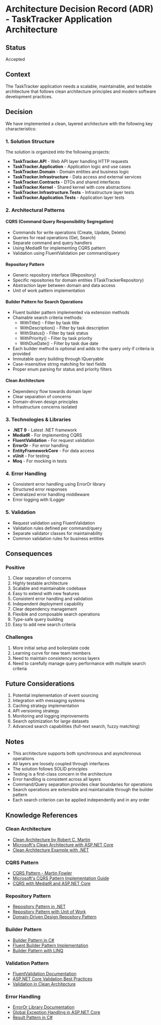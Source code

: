 ﻿# Architecture Decision Record (ADR) - TaskTracker Application Architecture

## Status
Accepted

## Context
The TaskTracker application needs a scalable, maintainable, and testable architecture that follows clean architecture principles and modern software development practices.

## Decision
We have implemented a clean, layered architecture with the following key characteristics:

### 1. Solution Structure
The solution is organized into the following projects:
- **TaskTracker.API** - Web API layer handling HTTP requests
- **TaskTracker.Application** - Application logic and use cases
- **TaskTracker.Domain** - Domain entities and business logic
- **TaskTracker.Infrastructure** - Data access and external services
- **TaskTracker.Contracts** - DTOs and shared interfaces
- **TaskTracker.Kernel** - Shared kernel with core abstractions
- **TaskTracker.Infrastructure.Tests** - Infrastructure layer tests
- **TaskTracker.Application.Tests** - Application layer tests

### 2. Architectural Patterns

#### CQRS (Command Query Responsibility Segregation)
- Commands for write operations (Create, Update, Delete)
- Queries for read operations (Get, Search)
- Separate command and query handlers
- Using MediatR for implementing CQRS pattern
- Validation using FluentValidation per command/query

#### Repository Pattern
- Generic repository interface (IRepository<T>)
- Specific repositories for domain entities (ITaskTrackerRepository)
- Abstraction layer between domain and data access
- Unit of work pattern implementation

#### Builder Pattern for Search Operations
- Fluent builder pattern implemented via extension methods
- Chainable search criteria methods:
  - WithTitle() - Filter by task title
  - WithDescription() - Filter by task description
  - WithStatus() - Filter by task status
  - WithPriority() - Filter by task priority
  - WithDueDate() - Filter by task due date
- Each builder method is optional and adds to the query only if criteria is provided
- Immutable query building through IQueryable<T>
- Case-insensitive string matching for text fields
- Proper enum parsing for status and priority filters

#### Clean Architecture
- Dependency flow towards domain layer
- Clear separation of concerns
- Domain-driven design principles
- Infrastructure concerns isolated

### 3. Technologies & Libraries
- **.NET 9** - Latest .NET framework
- **MediatR** - For implementing CQRS
- **FluentValidation** - For request validation
- **ErrorOr** - For error handling
- **EntityFrameworkCore** - For data access
- **xUnit** - For testing
- **Moq** - For mocking in tests

### 4. Error Handling
- Consistent error handling using ErrorOr library
- Structured error responses
- Centralized error handling middleware
- Error logging with ILogger

### 5. Validation
- Request validation using FluentValidation
- Validation rules defined per command/query
- Separate validator classes for maintainability
- Common validation rules for business entities


## Consequences

### Positive
1. Clear separation of concerns
2. Highly testable architecture
3. Scalable and maintainable codebase
4. Easy to extend with new features
5. Consistent error handling and validation
6. Independent deployment capability
7. Clear dependency management
8. Flexible and composable search operations
9. Type-safe query building
10. Easy to add new search criteria

### Challenges
1. More initial setup and boilerplate code
2. Learning curve for new team members
3. Need to maintain consistency across layers
4. Need to carefully manage query performance with multiple search criteria

## Future Considerations
1. Potential implementation of event sourcing
2. Integration with messaging systems
3. Caching strategy implementation
4. API versioning strategy
5. Monitoring and logging improvements
6. Search optimization for large datasets
7. Advanced search capabilities (full-text search, fuzzy matching)

## Notes
- This architecture supports both synchronous and asynchronous operations
- All layers are loosely coupled through interfaces
- The solution follows SOLID principles
- Testing is a first-class concern in the architecture
- Error handling is consistent across all layers
- Command/Query separation provides clear boundaries for operations
- Search operations are extensible and maintainable through the builder pattern
- Each search criterion can be applied independently and in any order

## Knowledge References

### Clean Architecture
- [Clean Architecture by Robert C. Martin](https://blog.cleancoder.com/uncle-bob/2012/08/13/the-clean-architecture.html)
- [Microsoft's Clean Architecture with ASP.NET Core](https://learn.microsoft.com/en-us/dotnet/architecture/modern-web-apps-azure/common-web-application-architectures#clean-architecture)
- [Clean Architecture Example with .NET](https://github.com/jasontaylordev/CleanArchitecture)

### CQRS Pattern
- [CQRS Pattern - Martin Fowler](https://martinfowler.com/bliki/CQRS.html)
- [Microsoft's CQRS Pattern Implementation Guide](https://learn.microsoft.com/en-us/azure/architecture/patterns/cqrs)
- [CQRS with MediatR and ASP.NET Core](https://code-maze.com/cqrs-mediatr-in-aspnet-core/)

### Repository Pattern
- [Repository Pattern in .NET](https://learn.microsoft.com/en-us/aspnet/mvc/overview/older-versions/getting-started-with-ef-5-using-mvc-4/implementing-the-repository-and-unit-of-work-patterns-in-an-asp-net-mvc-application)
- [Repository Pattern with Unit of Work](https://www.c-sharpcorner.com/article/repository-pattern-with-unit-of-work-in-asp-net-core/)
- [Domain-Driven Design Repository Pattern](https://learn.microsoft.com/en-us/dotnet/architecture/microservices/microservice-ddd-cqrs-patterns/infrastructure-persistence-layer-design)

### Builder Pattern
- [Builder Pattern in C#](https://refactoring.guru/design-patterns/builder/csharp/example)
- [Fluent Builder Pattern Implementation](https://code-maze.com/builder-pattern-csharp/)
- [Builder Pattern with LINQ](https://medium.com/@martinstm/fluent-builder-pattern-c-4ac39fafcb0b)

### Validation Pattern
- [FluentValidation Documentation](https://docs.fluentvalidation.net/en/latest/)
- [ASP.NET Core Validation Best Practices](https://learn.microsoft.com/en-us/aspnet/core/mvc/models/validation)
- [Validation in Clean Architecture](https://code-maze.com/aspnetcore-validation-fluent-validation/)

### Error Handling
- [ErrorOr Library Documentation](https://github.com/amantinband/error-or)
- [Global Exception Handling in ASP.NET Core](https://learn.microsoft.com/en-us/aspnet/core/web-api/handle-errors)
- [Result Pattern in C#](https://www.hudecof.dev/blog/result-pattern-in-c/)
